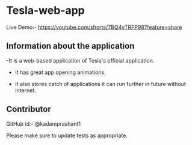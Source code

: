 # Tesla-web-app

Live Demo:- https://youtube.com/shorts/7BQ4vTRFP98?feature=share

## Information about the application

-It is a web-based application of Tesla's official application.

- It has great app opening animations.

- It also stores catch of applications it can run further in future without internet.


## Contributor
 GitHub id:- @kadamprashant1

Please make sure to update tests as appropriate.
 
